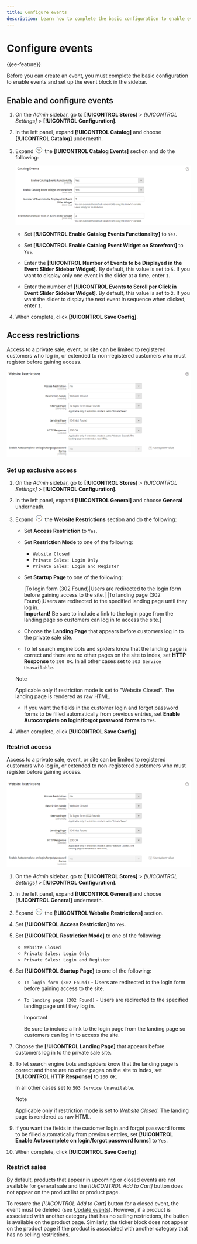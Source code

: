 ```yaml
---
title: Configure events
description: Learn how to complete the basic configuration to enable events and set up the event block in the storefront sidebar.
---
```

# Configure events

{{ee-feature}}

Before you can create an event, you must complete the basic configuration to enable events and set up the event block in the sidebar.

## Enable and configure events

1. On the _Admin_ sidebar, go to **[!UICONTROL Stores]** > _[!UICONTROL Settings]_ > **[!UICONTROL Configuration]**.

1. In the left panel, expand **[!UICONTROL Catalog]** and choose **[!UICONTROL Catalog]** underneath.

1. Expand ![Expansion selector](../assets/icon-display-expand.png) the **[!UICONTROL Catalog Events]** section and do the following:

    ![Catalog configuration - catalog events](../configuration-reference/catalog/assets/catalog-events.png)<!-- zoom -->

    - Set **[!UICONTROL Enable Catalog Events Functionality]** to `Yes`.

    - Set **[!UICONTROL Enable Catalog Event Widget on Storefront]** to `Yes`.

    - Enter the **[!UICONTROL Number of Events to be Displayed in the Event Slider Sidebar Widget]**. By default, this value is set to `5`. If you want to display only one event in the slider at a time, enter `1`.

    - Enter the number of **[!UICONTROL Events to Scroll per Click in Event Slider Sidebar Widget]**. By default, this value is set to `2`. If you want the slider to display the next event in sequence when clicked, enter `1`.

1. When complete, click **[!UICONTROL Save Config]**.


## Access restrictions

Access to a private sale, event, or site can be limited to registered customers who log in, or extended to non-registered customers who must register before gaining access.

![General configuration - website restrictions](../configuration-reference/general/assets/general-website-restrictions.png)<!-- zoom -->

### Set up exclusive access

1. On the _Admin_ sidebar, go to **[!UICONTROL Stores]** > _[!UICONTROL Settings]_ > **[!UICONTROL Configuration]**.

1. In the left panel, expand **[!UICONTROL General]** and choose **General** underneath.

1. Expand ![Expansion selector](../assets/icon-display-expand.png) the **Website Restrictions** section and do the following:

   - Set **Access Restriction** to `Yes`.

   - Set **Restriction Mode** to one of the following:

      - `Website Closed`
      - `Private Sales: Login Only`
      - `Private Sales: Login and Register`

   - Set **Startup Page** to one of the following:

        |To login form (302 Found)|Users are redirected to the login form before gaining access to the site.|
        |To landing page (302 Found)|Users are redirected to the specified landing page until they log in. <br/>**Important!** Be sure to include a link to the login page from the landing page so customers can log in to access the site.|

   - Choose the **Landing Page** that appears before customers log in to the private sale site.

   - To let search engine bots and spiders know that the landing page is correct and there are no other pages on the site to index, set **HTTP Response** to `200 OK`. In all other cases set to `503 Service Unavailable`.

   >[!NOTE]
   >
   >Applicable only if restriction mode is set to "Website Closed". The landing page is rendered as raw HTML.

   - If you want the fields in the customer login and forgot password forms to be filled automatically from previous entries, set **Enable Autocomplete on login/forgot password forms** to `Yes`.

1. When complete, click **[!UICONTROL Save Config]**.

### Restrict access

Access to a private sale, event, or site can be limited to registered customers who log in, or extended to non-registered customers who must register before gaining access.

![General configuration - website restrictions](../configuration-reference/general/assets/general-website-restrictions.png)<!-- zoom -->

1. On the _Admin_ sidebar, go to **[!UICONTROL Stores]** > _[!UICONTROL Settings]_ > **[!UICONTROL Configuration]**.

1. In the left panel, expand **[!UICONTROL General]** and choose **[!UICONTROL General]** underneath.

1. Expand ![Expansion selector](../assets/icon-display-expand.png) the **[!UICONTROL Website Restrictions]** section.

1. Set **[!UICONTROL Access Restriction]** to `Yes`.

1. Set **[!UICONTROL Restriction Mode]** to one of the following:

   - `Website Closed`
   - `Private Sales: Login Only`
   - `Private Sales: Login and Register`

1. Set **[!UICONTROL Startup Page]** to one of the following:

   - `To login form (302 Found)` - Users are redirected to the login form before gaining access to the site.

   - `To landing page (302 Found)` - Users are redirected to the specified landing page until they log in. 

      >[!IMPORTANT]
      >
      >Be sure to include a link to the login page from the landing page so customers can log in to access the site.

1. Choose the **[!UICONTROL Landing Page]** that appears before customers log in to the private sale site.

1. To let search engine bots and spiders know that the landing page is correct and there are no other pages on the site to index, set **[!UICONTROL HTTP Response]** to `200 OK`.

   In all other cases set to `503 Service Unavailable`.

   >[!NOTE]
   >
   >Applicable only if restriction mode is set to _Website Closed_. The landing page is rendered as raw HTML.

1. If you want the fields in the customer login and forgot password forms to be filled automatically from previous entries, set **[!UICONTROL Enable Autocomplete on login/forgot password forms]** to `Yes`.

1. When complete, click **[!UICONTROL Save Config]**.

### Restrict sales

By default, products that appear in upcoming or closed events are not available for general sale and the _[!UICONTROL Add to Cart]_ button does not appear on the product list or product page.

To restore the _[!UICONTROL Add to Cart]_ button for a closed event, the event must be deleted (see [Update events](event-create.md#update-events)). However, if a product is associated with another category that has no selling restrictions, the button is available on the product page. Similarly, the ticker block does not appear on the product page if the product is associated with another category that has no selling restrictions.
